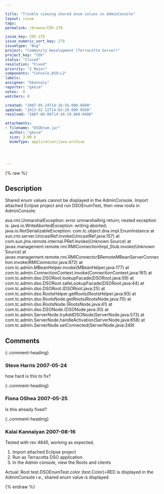 ```yaml
---

title: "Trouble viewing shared enum values in AdminConsole"
layout: issue
tags: 
permalink: /browse/CDV-278

issue_key: CDV-278
issue_numeric_sort_key: 278
issuetype: "Bug"
project: "Community Development (Terracotta Server)"
project_key: "CDV"
status: "Closed"
resolution: "Fixed"
priority: "2 Major"
components: "Console,DSO:L2"
labels: 
assignee: "kkannaiy"
reporter: "gkeim"
votes:  0
watchers: 0

created: "2007-05-24T14:16:56.000-0400"
updated: "2013-02-12T14:02:20.000-0500"
resolved: "2007-06-06T14:30:19.000-0400"

attachments:
- filename: "DSOEnum.jar"
  author: "gkeim"
  size: 3.00 k
  mimeType: application/java-archive




---
```


{% raw %}

## Description

<div markdown="1" class="description">

Shared enum values cannot be displayed in the AdminConsole. Import attached Eclipse project and run DSOEnumTest, then view roots in AdminConsole:

ava.rmi.UnmarshalException: error unmarshalling return; nested exception is: 
	java.io.WriteAbortedException: writing aborted; java.io.NotSerializableException: com.tc.object.dna.impl.EnumInstance
	at sun.rmi.server.UnicastRef.invoke(UnicastRef.java:157)
	at com.sun.jmx.remote.internal.PRef.invoke(Unknown Source)
	at javax.management.remote.rmi.RMIConnectionImpl\_Stub.invoke(Unknown Source)
	at javax.management.remote.rmi.RMIConnector$RemoteMBeanServerConnection.invoke(RMIConnector.java:972)
	at com.tc.admin.MBeanHelper.invoke(MBeanHelper.java:177)
	at com.tc.admin.ConnectionContext.invoke(ConnectionContext.java:161)
	at com.tc.admin.dso.DSORoot.lookupFacade(DSORoot.java:59)
	at com.tc.admin.dso.DSORoot.safeLookupFacade(DSORoot.java:44)
	at com.tc.admin.dso.DSORoot.<init>(DSORoot.java:25)
	at com.tc.admin.dso.RootsHelper.getRoots(RootsHelper.java:93)
	at com.tc.admin.dso.RootsNode.getRoots(RootsNode.java:70)
	at com.tc.admin.dso.RootsNode.<init>(RootsNode.java:41)
	at com.tc.admin.dso.DSONode.<init>(DSONode.java:30)
	at com.tc.admin.ServerNode.tryAddDSONode(ServerNode.java:573)
	at com.tc.admin.ServerNode.handleActivation(ServerNode.java:658)
	at com.tc.admin.ServerNode.setConnected(ServerNode.java:249)


</div>

## Comments


{:.comment-heading}
### **Steve Harris** <span class="date">2007-05-24</span>

<div markdown="1" class="comment">

how hard is this to fix?

</div>


{:.comment-heading}
### **Fiona OShea** <span class="date">2007-05-25</span>

<div markdown="1" class="comment">

Is this already fixed?

</div>


{:.comment-heading}
### **Kalai Kannaiyan** <span class="date">2007-08-16</span>

<div markdown="1" class="comment">

Tested with rev 4845, working as expected.

1. Import attached Eclipse project
2. Run as Terracotta DSO application
3. In the Admin console, view the Roots and clients

Actual: Root test.DSOEnumTest.color (test.Color)=RED is displayed in the AdminConsole i.e., shared enum value is displayed

</div>



{% endraw %}
